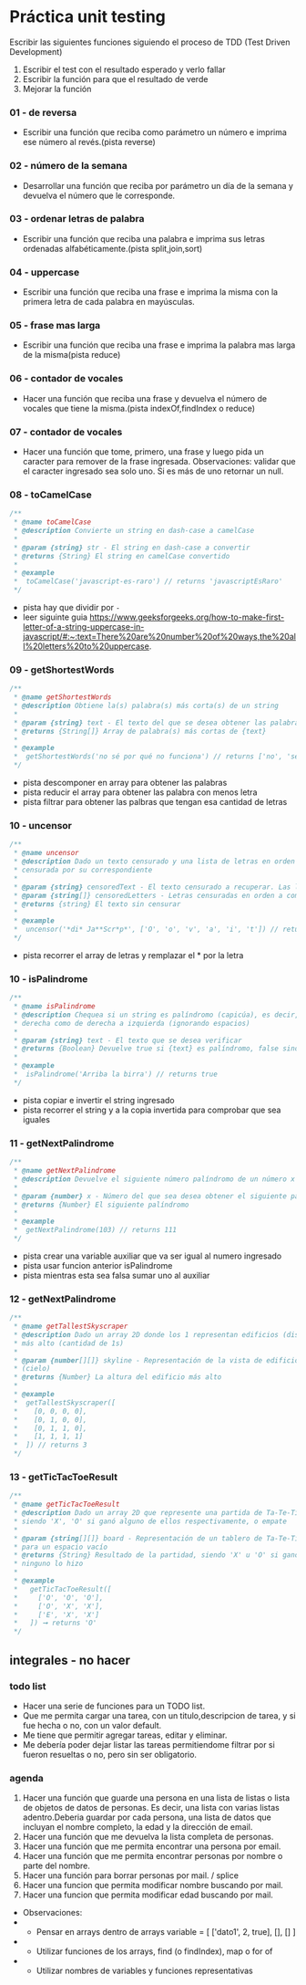 # Práctica unit testing

Escribir las siguientes funciones siguiendo el proceso de TDD (Test Driven Development)

1. Escribir el test con el resultado esperado y verlo fallar
2. Escribir la función para que el resultado de verde
3. Mejorar la función

### 01 - de reversa

- Escribir una función que reciba como parámetro un número e imprima ese número al revés.(pista reverse)

### 02 - número de la semana

- Desarrollar una función que reciba por parámetro un día de la semana y devuelva el número que le corresponde.

### 03 - ordenar letras de palabra

- Escribir una función que reciba una palabra e imprima sus letras ordenadas alfabéticamente.(pista split,join,sort)

### 04 - uppercase

- Escribir una función que reciba una frase e imprima la misma con la primera letra de cada palabra en mayúsculas.

### 05 - frase mas larga

- Escribir una función que reciba una frase e imprima la palabra mas larga de la misma(pista reduce)

### 06 - contador de vocales

- Hacer una función que reciba una frase y devuelva el número de vocales que tiene la misma.(pista indexOf,findIndex o reduce)

### 07 - contador de vocales

- Hacer una función que tome, primero, una frase y luego pida un caracter para remover de la frase ingresada.
  Observaciones: validar que el caracter ingresado sea solo uno. Si es más de uno retornar un null.

### 08 - toCamelCase

```javascript
/**
 * @name toCamelCase
 * @description Convierte un string en dash-case a camelCase
 *
 * @param {string} str - El string en dash-case a convertir
 * @returns {String} El string en camelCase convertido
 *
 * @example
 *  toCamelCase('javascript-es-raro') // returns 'javascriptEsRaro'
 */
```

- pista hay que dividir por `-`
- leer siguinte guia https://www.geeksforgeeks.org/how-to-make-first-letter-of-a-string-uppercase-in-javascript/#:~:text=There%20are%20number%20of%20ways,the%20all%20letters%20to%20uppercase.

### 09 - getShortestWords

```javascript
/**
 * @name getShortestWords
 * @description Obtiene la(s) palabra(s) más corta(s) de un string
 *
 * @param {string} text - El texto del que se desea obtener las palabras
 * @returns {String[]} Array de palabra(s) más cortas de {text}
 *
 * @example
 *  getShortestWords('no sé por qué no funciona') // returns ['no', 'sé']
 */
```

- pista descomponer en array para obtener las palabras
- pista reducir el array para obtener las palabra con menos letra
- pista filtrar para obtener las palbras que tengan esa cantidad de letras

### 10 - uncensor

```javascript
/**
 * @name uncensor
 * @description Dado un texto censurado y una lista de letras en orden recupera el texto censurado reemplazando cada letra
 * censurada por su correspondiente
 *
 * @param {string} censoredText - El texto censurado a recuperar. Las letras censuradas se representan con *
 * @param {string[]} censoredLetters - Letras censuradas en orden a como corresponde al {censoredText}
 * @returns {string} El texto sin censurar
 *
 * @example
 *  uncensor('*di* Ja**Scr*p*', ['O', 'o', 'v', 'a', 'i', 't']) // returns 'Odio JavaScript'
 */
```

- pista recorrer el array de letras y remplazar el \* por la letra

### 10 - isPalindrome

```javascript
/**
 * @name isPalindrome
 * @description Chequea si un string es palíndromo (capicúa), es decir, si puede ser leído de igual manera de izquierda a
 * derecha como de derecha a izquierda (ignorando espacios)
 *
 * @param {string} text - El texto que se desea verificar
 * @returns {Boolean} Devuelve true si {text} es palíndromo, false sino
 *
 * @example
 *  isPalindrome('Arriba la birra') // returns true
 */
```

- pista copiar e invertir el string ingresado
- pista recorrer el string y a la copia invertida para comprobar que sea iguales

### 11 - getNextPalindrome

```javascript
/**
 * @name getNextPalindrome
 * @description Devuelve el siguiente número palíndromo de un número x
 *
 * @param {number} x - Número del que sea desea obtener el siguiente palíndromo
 * @returns {Number} El siguiente palíndromo
 *
 * @example
 *  getNextPalindrome(103) // returns 111
 */
```

- pista crear una variable auxiliar que va ser igual al numero ingresado
- pista usar funcion anterior isPalindrome
- pista mientras esta sea falsa sumar uno al auxiliar

### 12 - getNextPalindrome

```javascript
/**
 * @name getTallestSkyscraper
 * @description Dado un array 2D donde los 1 representan edificios (dispuestos verticalmente), devuelve la altura del edificio
 * más alto (cantidad de 1s)
 *
 * @param {number[][]} skyline - Representación de la vista de edificios de una ciudad, donde 1s son edificios y 0 el resto  *
 * (cielo)
 * @returns {Number} La altura del edificio más alto
 *
 * @example
 *  getTallestSkyscraper([
 *    [0, 0, 0, 0],
 *    [0, 1, 0, 0],
 *    [0, 1, 1, 0],
 *    [1, 1, 1, 1]
 *  ]) // returns 3
 */
```

### 13 - getTicTacToeResult

```javascript
/**
 * @name getTicTacToeResult
 * @description Dado un array 2D que represente una partida de Ta-Te-Ti, debe devolver un string indicando el resultado,
 * siendo 'X', 'O' si ganó alguno de ellos respectivamente, o empate
 *
 * @param {string[][]} board - Representación de un tablero de Ta-Te-Ti, usando 'X', 'O' para jugadas de cada jugador y 'E'
 * para un espacio vacío
 * @returns {String} Resultado de la partidad, siendo 'X' u 'O' si ganó alguno de ellos respectivamente, o 'Draw' (empate) si
 * ninguno lo hizo
 *
 * @example
 *   getTicTacToeResult([
 *     ['O', 'O', 'O'],
 *     ['O', 'X', 'X'],
 *     ['E', 'X', 'X']
 *   ]) ➞ returns 'O'
 */
```

## integrales - no hacer

### todo list

- Hacer una serie de funciones para un TODO list.
- Que me permita cargar una tarea, con un titulo,descripcion de tarea, y si fue hecha o no, con un valor default.
- Me tiene que permitir agregar tareas, editar y eliminar.
- Me debería poder dejar listar las tareas permitiendome filtrar por si fueron resueltas o no, pero sin ser obligatorio.

### agenda

1.  Hacer una función que guarde una persona en una lista de listas o lista de objetos de datos de personas. Es decir, una lista con varias listas adentro.Deberia guardar por cada persona, una lista de datos que incluyan el nombre completo, la edad y la dirección de email.
2.  Hacer una función que me devuelva la lista completa de personas.
3.  Hacer una función que me permita encontrar una persona por email.
4.  Hacer una función que me permita encontrar personas por nombre o parte del nombre.
5.  Hacer una función para borrar personas por mail. / splice
6.  Hacer una funcion que permita modificar nombre buscando por mail.
7.  Hacer una funcion que permita modificar edad buscando por mail.

- Observaciones:
- - Pensar en arrays dentro de arrays variable = [ ['dato1', 2, true], [], [] ]
- - Utilizar funciones de los arrays, find (o findIndex), map o for of
- - Utilizar nombres de variables y funciones representativas
